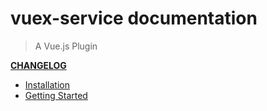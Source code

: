 # vuex-service documentation

> A Vue.js Plugin

**[CHANGELOG](https://github.com/prugel/vuex-service/blob/dev/CHANGELOG.md)**

- [Installation](installation.md)
- [Getting Started](started.md)
